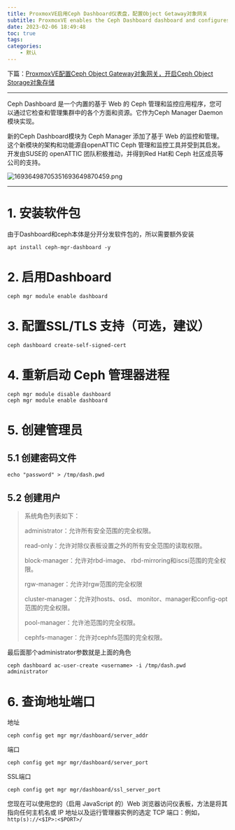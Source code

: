 ```yaml
---
title: ProxmoxVE启用Ceph Dashboard仪表盘，配置Object Getaway对象网关
subtitle: ProxmoxVE enables the Ceph Dashboard dashboard and configures the Object Getaway object gateway
date: 2023-02-06 18:49:48
toc: true
tags: 
categories: 
    - 默认
---
```


下篇：[ProxmoxVE配置Ceph Object Gateway对象网关，开启Ceph Object Storage对象存储 ](https://blog.csdn.net/qq_35485875/article/details/128906309)

------

Ceph Dashboard 是一个内置的基于 Web 的 Ceph 管理和监控应用程序，您可以通过它检查和管理集群中的各个方面和资源。它作为Ceph Manager Daemon模块实现。

新的Ceph Dashboard模块为 Ceph Manager 添加了基于 Web 的监控和管理。这个新模块的架构和功能源自openATTIC Ceph 管理和监控工具并受到其启发。开发由SUSE的 openATTIC 团队积极推动，并得到Red Hat和 Ceph 社区成员等公司的支持。

![16936498705351693649870459.png](https://raw.githubusercontent.com/james-curtis/james-curtis.github.io/static/images/16936498705351693649870459.png)

------



# 1. 安装软件包

由于Dashboard和ceph本体是分开分发软件包的，所以需要额外安装

```
apt install ceph-mgr-dashboard -y
```



# 2. 启用Dashboard

```
ceph mgr module enable dashboard
```



# 3. 配置SSL/TLS 支持（可选，建议）

```
ceph dashboard create-self-signed-cert
```



# 4. 重新启动 Ceph 管理器进程

```
ceph mgr module disable dashboard
ceph mgr module enable dashboard
```



# 5. 创建管理员

## 5.1 创建密码文件

```
echo "password" > /tmp/dash.pwd
```



## 5.2 创建用户

> 系统角色列表如下：    
>
> administrator：允许所有安全范围的完全权限。
>
> read-only：允许对除仪表板设置之外的所有安全范围的读取权限。
>
> block-manager：允许对rbd-image、 rbd-mirroring和iscsi范围的完全权限。
>
> rgw-manager：允许对rgw范围的完全权限
>
> cluster-manager：允许对hosts、osd、 monitor、manager和config-opt范围的完全权限。
>
> pool-manager：允许池范围的完全权限。
>
> cephfs-manager：允许对cephfs范围的完全权限。

 最后面那个administrator参数就是上面的角色

```
ceph dashboard ac-user-create <username> -i /tmp/dash.pwd administrator
```



# 6. 查询地址端口

地址

```
ceph config get mgr mgr/dashboard/server_addr
```



端口

```
ceph config get mgr mgr/dashboard/server_port
```



SSL端口

```
ceph config get mgr mgr/dashboard/ssl_server_port
```



您现在可以使用您的（启用 JavaScript 的）Web 浏览器访问仪表板，方法是将其指向任何主机名或 IP 地址以及运行管理器实例的选定 TCP 端口：例如，`http(s)://<$IP>:<$PORT>/`
